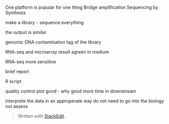One platform is popular for one thing
Bridge amplification 
Sequencing by Synthesis

make a library - sequence everything

the output is similar

genomic DNA contamination
tag of the library

RNA-seq and microarray result agreen in medium

RNA-seq more sensitive

brief report

R script

quality control plot
good - why good more time in downstream

interprete the data in an approperate way
do not need to go into the biology not assess 
> Written with [StackEdit](https://stackedit.io/).
<!--stackedit_data:
eyJoaXN0b3J5IjpbLTE4NzkzOTU5MTgsMTA4NDcwNzk0NSwtMT
Q2ODI4MzQzMSwtMzM5Mzk5NTY3LC04NDM3MjY2NzYsLTMzNzE3
ODQ4MSwyMDM1NjY4MTU3LDczMDk5ODExNl19
-->